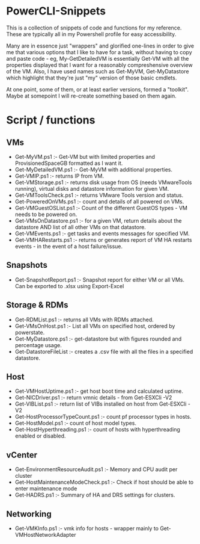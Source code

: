 # PowerCLI-Snippets

This is a collection of snippets of code and functions for my reference. These are typically all in my Powershell profile for easy accessibility. 

Many are in essence just "wrappers" and glorified one-lines in order to give me that various options that I like to have for a task, without having to copy and paste code - eg, My-GetDetailedVM is essentially Get-VM with all the properties displayed that I want for a reasonably compreshensive overview of the VM. Also, I have used names such as Get-MyVM, Get-MyDatastore which highlight that they're just "my" version of those basic cmdlets.

At one point, some of them, or at least earlier versions, formed a "toolkit". Maybe at somepoint I will re-create something based on them again. 

# Script / functions

## VMs
* Get-MyVM.ps1                        :- Get-VM but with limited properties and ProvisionedSpaceGB formatted as I want it.
* Get-MyDetailedVM.ps1                :- Get-MyVM with additional properties.
* Get-VMIP.ps1                        :- returns IP from VM.
* Get-VMStorage.ps1                   :- returns disk usage from OS (needs VMwareTools running), virtual disks and datastore information for given VM.
* Get-VMToolsCheck.ps1                :- returns VMware Tools version and status.
* Get-PoweredOnVMs.ps1                :- count and details of all powered on VMs.
* Get-VMGuestOSList.ps1               :- Count of the different GuestOS types - VM needs to be powered on.
* Get-VMsOnDatastore.ps1              :- for a given VM, return details about the datastore AND list of all other VMs on that datastore.
* Get-VMEvents.ps1                    :- get tasks and events messages for specified VM.
* Get-VMHARestarts.ps1                :- returns or generates report of VM HA restarts events - in the event of a host failure/issue.

## Snapshots
* Get-SnapshotReport.ps1              :- Snapshot report for either VM or all VMs. Can be exported to .xlsx using Export-Excel

## Storage & RDMs
* Get-RDMList.ps1                     :- returns all VMs with RDMs attached.
* Get-VMsOnHost.ps1                   :- List all VMs on specified host, ordered by powerstate.
* Get-MyDatastore.ps1                 :- get-datastore but with figures rounded and percentage usage. 
* Get-DatastoreFileList               :- creates a .csv file with all the files in a specified datastore.

## Host
* Get-VMHostUptime.ps1                :- get host boot time and calculated uptime.
* Get-NICDriver.ps1                   :- return vmnic details - from Get-ESXCli -V2
* Get-VIBList.ps1                     :- return list of VIBs installed on host from Get-ESXCli -V2
* Get-HostProcessorTypeCount.ps1      :- count pf processor types in hosts.
* Get-HostModel.ps1                   :- count of host model types.
* Get-HostHyperthreading.ps1          :- count of hosts with hyperthreading enabled or disabled.

## vCenter
* Get-EnvironmentResourceAudit.ps1    :- Memory and CPU audit per cluster
* Get-HostMaintenanceModeCheck.ps1    :- Check if host should be able to enter maintenance mode 
* Get-HADRS.ps1                       :- Summary of HA and DRS settings for clusters.

## Networking
* Get-VMKInfo.ps1                     :- vmk info for hosts - wrapper mainly to Get-VMHostNetworkAdapter
